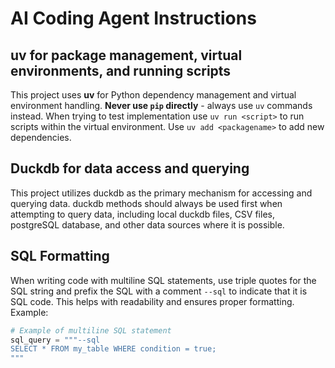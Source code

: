 # AI Coding Agent Instructions

## uv for package management, virtual environments, and running scripts

This project uses **uv** for Python dependency management and virtual environment handling. **Never use `pip` directly** - always use `uv` commands instead. When trying to test implementation use `uv run <script>` to run scripts within the virtual environment. Use `uv add <packagename>` to add new dependencies.

## Duckdb for data access and querying

This project utilizes duckdb as the primary mechanism for accessing and querying data. duckdb methods should always be used first when attempting to query data, including local duckdb files, CSV files, postgreSQL database, and other data sources where it is possible.

## SQL Formatting

When writing code with multiline SQL statements, use triple quotes for the SQL string and prefix the SQL with a comment `--sql` to indicate that it is SQL code. This helps with readability and ensures proper formatting. Example:

```python
# Example of multiline SQL statement
sql_query = """--sql
SELECT * FROM my_table WHERE condition = true;
"""
```
